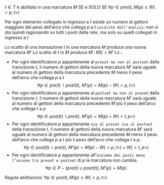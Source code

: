 $t \in T$ è abilitata in una marcatura $M$ SE e SOLO SE $\forall p \in pre(t), M(p) \geq W(<p,t>)$

Per ogni elemento collegato in ingresso a $t$ esiste un numero di gettoni maggiore del peso dell’arco che collega $p$ a $t$
`Località dell'analisi`: non si sta quindi ragionando su tutti i posti della rete, ma solo su quelli collegati in ingresso a $t$

Lo scatto di una transazione $t$ in una marcatura $M$ produce una nuova marcatura $M'$
Lo scatto di $t$ in $M$ produce $M'$: $M[t>M'$ t.c.:
- Per ogni identificatore $p$ appartenente al `preset ma non al postset` della transizione $t$, il numero di gettoni della nuova marcatura $M′$ sarà uguale al numero di gettoni della marcatura precedente $M$ meno il peso dell’arco che collega $p$ a $t$
$$\forall p \in pre(t) \backslash post(t) \text{, } M'(p)=M(p)-W(<p,t>)$$
- Per ogni identificatore $p$ appartenente al `postset ma non al preset` della transizione $t$, il numero di gettoni della nuova marcatura $M′$ sarà uguale al numero di gettoni della marcatura precedente $M$ più il peso dell’arco che collega $t$ a $p$
$$\forall p \in post(t) \backslash pre(t)\text{, } M'(p)=M(p)+W(<t,p>)$$
- Per ogni identificatore $p$ appartenente `sia al preset sia al postset` della transizione $t$, il numero di gettoni della nuova marcatura $M′$ sarà uguale al numero di gettoni della marcatura precedente $M$ meno il peso dell’arco che collega $p$ a $t$ più il peso dell’arco che collega $t$ a $p$;
$$\forall p \in post(t) \cap pre(t)\text{, } M'(p)=M(p)-W(<p,t>)+W(<t,p>)$$
- Per ogni identificatore $p$ appartenente all’`insieme dei posti meno l’unione tra preset e postset` di $p$ la marcatura non cambia.
$$\forall p \in P - (pre(t) \cup post(t)), M'(p) = M(p)$$

Regola abilitazioni: $\forall p \in pre(t), M(p) \geq W(<p,t>)$
